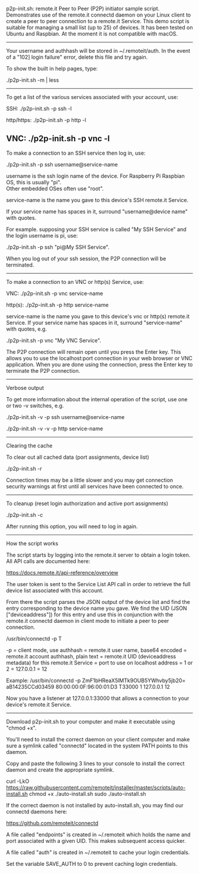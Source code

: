 p2p-init.sh: remote.it Peer to Peer (P2P) initiator sample script.
Demonstrates use of the remote.it connectd daemon on your Linux client to create a peer to peer 
connection to a remote.it Service.
This demo script is suitable for managing a small list (up to 25) of devices.
It has been tested on Ubuntu and Raspbian.  At the moment it is not compatible with macOS.

------------------------------------------
Your username and authhash will be stored in ~/.remoteit/auth.  In the event of a "102] login failure" error, delete this file and try again.

To show the built in help pages, type:

./p2p-init.sh -m | less

-----------
To get a list of the various services associated with your account, use:

SSH:
./p2p-init.sh -p ssh -l 

http/https:
./p2p-init.sh -p http -l 

VNC:
./p2p-init.sh -p vnc -l 
-----------
To make a connection to an SSH service then log in, use:

./p2p-init.sh -p ssh username@service-name

username is the ssh login name of the device.  For Raspberry Pi Raspbian OS, this is usually "pi".  
Other embedded OSes often use "root".

service-name is the name you gave to this device's SSH remote.it Service.

If your service name has spaces in it, surround "username@device name" with quotes.

For example. supposing your SSH service is called "My SSH Service" and the login username is pi, use:

./p2p-init.sh -p ssh "pi@My SSH Service".

When you log out of your ssh session, the P2P connection will be terminated.

-----------
To make a connection to an VNC or http(s) Service, use:

VNC:
./p2p-init.sh -p vnc service-name

http(s):
./p2p-init.sh -p http service-name

service-name is the name you gave to this device's vnc or http(s) remote.it Service.
If your service name has spaces in it, surround "service-name" with quotes, e.g.

./p2p-init.sh -p vnc "My VNC Service".

The P2P connection will remain open until you press the Enter key.  This allows you to use the
localhost:port connection in your web browser or VNC application.  When you are done using the 
connection, press the Enter key to terminate the P2P connection.

-----------
Verbose output

To get more information about the internal operation of the script, use one or two -v switches, e.g.

./p2p-init.sh -v -p ssh username@service-name

./p2p-init.sh -v -v -p http service-name

-----------
Clearing the cache

To clear out all cached data (port assignments, device list)

./p2p-init.sh -r

Connection times may be a little slower and you may get connection security warnings at first
until all services have been connected to once.

-----------
To cleanup (reset login authorization and active port assignments)

./p2p-init.sh -c

After running this option, you will need to log in again.

-----------
How the script works

The script starts by logging into the remote.it server to obtain a login token.  All API calls are
documented here:

https://docs.remote.it/api-reference/overview

The user token is sent to the Service List API call in order to retrieve the full device list
associated with this account.

From there the script parses the JSON output of the device list and find the entry corresponding to 
the device name you gave.  We find the UID (JSON ["deviceaddress"]) for this entry and use this in 
conjunction with the remote.it connectd daemon in client mode to initiate a peer to peer connection.

/usr/bin/connectd -p <base64 of username> <authhash> <UID> T<portnum> <Encryption mode> <localhost address> <maxoutstanding>

-p = client mode, use authhash
<base64 of username> = remote.it user name, base64 encoded
<authhash> = remote.it account authhash, plain text
<UID> = remote.it UID (deviceaddress metadata) for this remote.it Service
<portnum> = port to use on localhost address
<Encryption mode> = 1 or 2
<localhost address> = 127.0.0.1
<maxoutstanding> = 12

Example:
/usr/bin/connectd -p ZmF1bHReaX5lMTk9OUB5YWhvby5jb20= aB14235CCd03459 80:00:00:0F:96:00:01:D3 T33000 1 127.0.0.1 12

Now you have a listener at 127.0.0.1:33000 that allows a connection to your device's remote.it Service.

--------------
Download p2p-init.sh to your computer and make it executable using "chmod +x".

You'll need to install the correct daemon on your client computer and make sure a symlink called "connectd" 
located in the system PATH points to this daemon.

Copy and paste the following 3 lines to your console to install the correct daemon and create the appropriate symlink.

curl -LkO https://raw.githubusercontent.com/remoteit/installer/master/scripts/auto-install.sh
chmod +x ./auto-install.sh
sudo ./auto-install.sh

If the correct daemon is not installed by auto-install.sh, you may find our connectd daemons here: 

https://github.com/remoteit/connectd

A file called "endpoints" is created in ~/.remoteit which holds the name 
and port associated with a given UID.  This makes subsequent access quicker.

A file called "auth" is created in ~/.remoteit to cache your login credentials.

Set the variable SAVE_AUTH to 0 to prevent caching login credentials.
